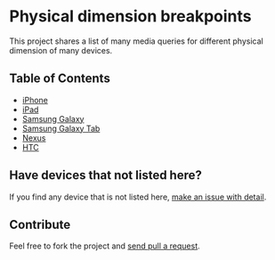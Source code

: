 # Physical dimension breakpoints

This project shares a list of many media queries for different physical dimension of many devices.

## Table of Contents

* [iPhone](iphone)
* [iPad](ipad)
* [Samsung Galaxy](samsung-galaxy)
* [Samsung Galaxy Tab](samsung-galaxy-tab)
* [Nexus](nexus)
* [HTC](htc)


###

## Have devices that not listed here?

If you find any device that is not listed here, [make an issue with detail](https://github.com/petehouston/physical-dimension-breakpoints/issues).

## Contribute

Feel free to fork the project and [send pull a request](https://github.com/petehouston/physical-dimension-breakpoints/pulls).
